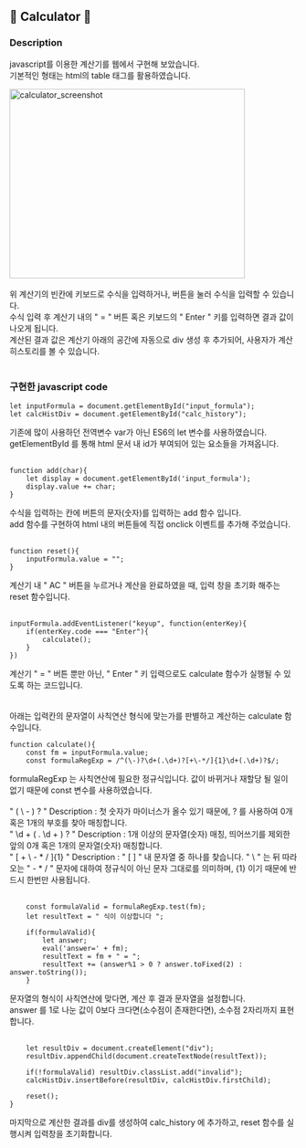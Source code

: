 ## 🧮 Calculator 🧮
### Description

javascript를 이용한 계산기를 웹에서 구현해 보았습니다.<br/>
기본적인 형태는 html의 table 태그를 활용하였습니다.

<img src="https://user-images.githubusercontent.com/60544994/87878558-f4ea1580-ca1f-11ea-9f98-b02167ff96b2.png" width="412px" height="332px" title="calculator_img" alt="calculator_screenshot"></img>
<br/><br/>
위 계산기의 빈칸에 키보드로 수식을 입력하거나, 버튼을 눌러 수식을 입력할 수 있습니다.<br/>
수식 입력 후 계산기 내의 " = " 버튼 혹은 키보드의 " Enter " 키를 입력하면 결과 값이 나오게 됩니다.<br/>
계산된 결과 값은 계산기 아래의 공간에 자동으로 div 생성 후 추가되어, 사용자가 계산 히스토리를 볼 수 있습니다.<br/>
<br/>
### 구현한 javascript code
```
let inputFormula = document.getElementById("input_formula");
let calcHistDiv = document.getElementById("calc_history");
```
기존에 많이 사용하던 전역변수 var가 아닌 ES6의 let 변수를 사용하였습니다.<br/>
getElementById 를 통해 html 문서 내 id가 부여되어 있는 요소들을 가져옵니다.
<br/><br/>
```
function add(char){
    let display = document.getElementById('input_formula');
    display.value += char;
}
```
수식을 입력하는 칸에 버튼의 문자(숫자)를 입력하는 add 함수 입니다.<br/>
add 함수를 구현하여 html 내의 버튼들에 직접 onclick 이벤트를 추가해 주었습니다.
<br/><br/>
```
function reset(){
    inputFormula.value = "";
}
```
계산기 내 " AC " 버튼을 누르거나 계산을 완료하였을 때, 입력 창을 초기화 해주는 reset 함수입니다.
<br/><br/>
```
inputFormula.addEventListener("keyup", function(enterKey){
    if(enterKey.code === "Enter"){
        calculate();
    }
})
```
계산기 " = " 버튼 뿐만 아닌, " Enter " 키 입력으로도 calculate 함수가 실행될 수 있도록 하는 코드입니다.
<br/><br/><br/>
아래는 입력칸의 문자열이 사칙연산 형식에 맞는가를 판별하고 계산하는 calculate 함수입니다.
```
function calculate(){
    const fm = inputFormula.value;
    const formulaRegExp = /^(\-)?\d+(.\d+)?[+\-*/]{1}\d+(.\d+)?$/;
```
formulaRegExp 는 사칙연산에 필요한 정규식입니다. 값이 바뀌거나 재할당 될 일이 없기 때문에 const 변수를 사용하였습니다. <br/><br/>
" ( \ - ) ? " Description : 첫 숫자가 마이너스가 올수 있기 때문에, ? 를 사용하여 0개 혹은 1개의 부호를 찾아 매칭합니다.<br/>
" \d + ( . \d + ) ? " Description : 1개 이상의 문자열(숫자) 매칭, 띄어쓰기를 제외한 앞의 0개 혹은 1개의 문자열(숫자) 매칭합니다.<br/>
" [ + \ - * / ]{1} " Description : " [ ] " 내 문자열 중 하나를 찾습니다. " \ " 는 뒤 따라오는 " - * / " 문자에 대하여 정규식이 아닌 문자 그대로를 의미하며, {1} 이기 때문에 반드시 한번만 사용됩니다.<br/><br/>
```
    const formulaValid = formulaRegExp.test(fm);
    let resultText = " 식이 이상합니다 ";
    
    if(formulaValid){
        let answer;
        eval('answer=' + fm);
        resultText = fm + " = ";
        resultText += (answer%1 > 0 ? answer.toFixed(2) : answer.toString());
    }
```
문자열의 형식이 사칙연산에 맞다면, 계산 후 결과 문자열을 설정합니다.<br/>
answer 를 1로 나눈 값이 0보다 크다면(소수점이 존재한다면), 소수점 2자리까지 표현합니다.
<br/><br/>

```
    let resultDiv = document.createElement("div");
    resultDiv.appendChild(document.createTextNode(resultText));
    
    if(!formulaValid) resultDiv.classList.add("invalid");
    calcHistDiv.insertBefore(resultDiv, calcHistDiv.firstChild);

    reset();
}
```
마지막으로 계산한 결과를 div를 생성하여 calc_history 에 추가하고, reset 함수를 실행시켜 입력창을 초기화합니다.

